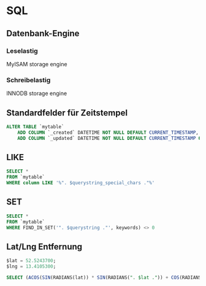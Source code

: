 # SQL

## Datenbank-Engine

### Leselastig
MyISAM storage engine

### Schreibelastig
INNODB storage engine


## Standardfelder für Zeitstempel
```sql
ALTER TABLE `mytable`
	ADD COLUMN `_created` DATETIME NOT NULL DEFAULT CURRENT_TIMESTAMP,
	ADD COLUMN `_updated` DATETIME NOT NULL DEFAULT CURRENT_TIMESTAMP ON UPDATE CURRENT_TIMESTAMP;
```

## LIKE
```sql
SELECT * 
FROM `mytable`
WHERE column LIKE '%". $querystring_special_chars ."%'
```

## SET
```sql
SELECT * 
FROM `mytable`
WHERE FIND_IN_SET('". $querystring ."', keywords) <> 0
```

## Lat/Lng Entfernung
```sql
$lat = 52.5243700;
$lng = 13.4105300;

SELECT (ACOS(SIN(RADIANS(lat)) * SIN(RADIANS(". $lat .")) + COS(RADIANS(lat)) * COS(RADIANS(". $lat .")) * COS(RADIANS(lng)- RADIANS(". $lng ."))) * 6380) as distance
```

